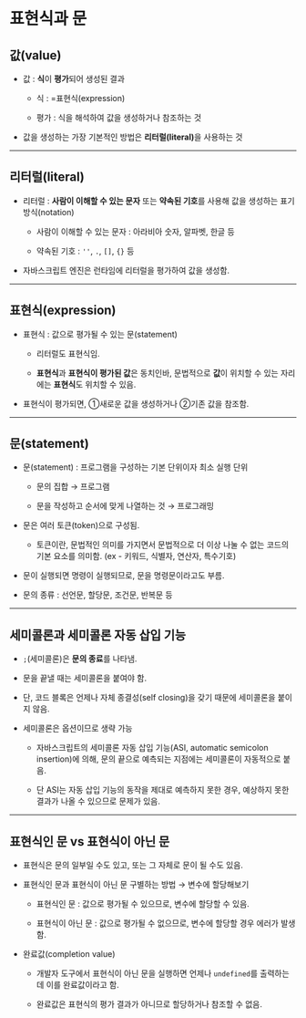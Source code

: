 # 표현식과 문
## 값(value)

- 값 : <b>식</b>이 <b>평가</b>되어 생성된 결과

  - 식 : =표현식(expression)

  - 평가 : 식을 해석하여 값을 생성하거나 참조하는 것

- 값을 생성하는 가장 기본적인 방법은 <b>리터럴(literal)</b>을 사용하는 것

___
## 리터럴(literal)

- 리터럴 : <b>사람이 이해할 수 있는 문자</b> 또는 <b>약속된 기호</b>를 사용해 값을 생성하는 표기 방식(notation)

  - 사람이 이해할 수 있는 문자 : 아라비아 숫자, 알파벳, 한글 등

  - 약속된 기호 : `''`, `.`, `[]`, `{}` 등

- 자바스크립트 엔진은 런타임에 리터럴을 평가하여 값을 생성함.

___
## 표현식(expression)

- 표현식 : 값으로 평가될 수 있는 문(statement)

  - 리터럴도 표현식임.

  - <b>표현식</b>과 <b>표현식이 평가된 값</b>은 동치인바, 문법적으로 <b>값</b>이 위치할 수 있는 자리에는 <b>표현식</b>도 위치할 수 있음.

- 표현식이 평가되면, ①새로운 값을 생성하거나 ②기존 값을 참조함.

___
## 문(statement)
- 문(statement) : 프로그램을 구성하는 기본 단위이자 최소 실행 단위

  - 문의 집합 → 프로그램

  - 문을 작성하고 순서에 맞게 나열하는 것 → 프로그래밍

- 문은 여러 토큰(token)으로 구성됨.

  - 토큰이란, 문법적인 의미를 가지면서 문법적으로 더 이상 나눌 수 없는 코드의 기본 요소를 의미함. 
  (ex - 키워드, 식별자, 연산자, 특수기호)

- 문이 실행되면 명령이 실행되므로, 문을 명령문이라고도 부름.

- 문의 종류 : 선언문, 할당문, 조건문, 반복문 등

___
## 세미콜론과 세미콜론 자동 삽입 기능

- `;`(세미콜론)은 <b>문의 종료</b>를 나타냄.

- 문을 끝낼 때는 세미콜론을 붙여야 함.

- 단, 코드 블록은 언제나 자체 종결성(self closing)을 갖기 때문에 세미콜론을 붙이지 않음.

- 세미콜론은 옵션이므로 생략 가능

  - 자바스크립트의 세미콜론 자동 삽입 기능(ASI, automatic semicolon insertion)에 의해, 문의 끝으로 예측되는 지점에는 세미콜론이 자동적으로 붙음.

  - 단 ASI는 자동 삽입 기능의 동작을 제대로 예측하지 못한 경우, 예상하지 못한 결과가 나올 수 있으므로 문제가 있음.

___
## 표현식인 문 vs 표현식이 아닌 문

- 표현식은 문의 일부일 수도 있고, 또는 그 자체로 문이 될 수도 있음.

- 표현식인 문과 표현식이 아닌 문 구별하는 방법 → 변수에 할당해보기

  - 표현식인 문 : 값으로 평가될 수 있으므로, 변수에 할당할 수 있음.

  - 표현식이 아닌 문 : 값으로 평가될 수 없으므로, 변수에 할당할 경우 에러가 발생함.

- 완료값(completion value)

  - 개발자 도구에서 표현식이 아닌 문을 실행하면 언제나 `undefined`를 출력하는데 이를 완료값이라고 함.

  - 완료값은 표현식의 평가 결과가 아니므로 할당하거나 참조할 수 없음.
